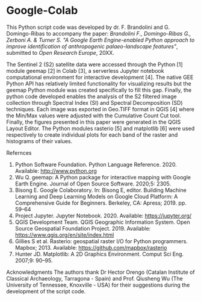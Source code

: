 # Google-Colab
This Python script code was developed by dr. F. Brandolini and G. Domingo-Ribas to accompany the paper: *Brandolini F., Domingo-Ribas G., 
Zerboni A. & Turner S. "A Google Earth Engine-enabled Python approach to improve identification of anthropogenic palaeo-landscape features"*, 
submitted to *Open Research Europe*, 20XX.

The Sentinel 2 (S2) satellite data were accessed through the Python [1] module geemap [2] in Colab [3], a serverless Jupyter notebook computational environment 
for interactive development [4]. The native GEE Python API has relatively limited functionality for visualizing results but the geemap Python module was created 
specifically to fill this gap. Finally, the python code developed enables the analysis of the S2 filtered image collection through Spectral Index (SI) and 
Spectral Decomposition (SD) techniques. Each image was exported in Geo.TIFF format in QGIS [4] where the Min/Max values were adjusted with the Cumulative 
Count Cut tool. Finally, the figures presented in this paper were generated in the QGIS Layout Editor. The Python modules rasterio [5] and matplotlib [6] 
were used respectively to create individual plots for each band of the raster and histograms of their values.

Refernces

1. Python Software Foundation. Python Language Reference. 2020. Available: http://www.python.org
2. Wu Q. geemap: A Python package for interactive mapping with Google Earth Engine. Journal of Open Source Software. 2020;5: 2305.
3. Bisong E. Google Colaboratory. In: Bisong E, editor. Building Machine Learning and Deep Learning Models on Google Cloud Platform: 
   A Comprehensive Guide for Beginners. Berkeley, CA: Apress; 2019. pp. 59–64
4. Project Jupyter. Jupyter Notebook. 2020. Available: https://jupyter.org/
5. QGIS Development Team. QGIS Geographic Information System. Open Source Geospatial Foundation Project. 2019. 
   Available: https://www.qgis.org/en/site/index.html
6. Gillies S et al. Rasterio: geospatial raster I/O for Python programmers. Mapbox; 2013. Available: https://github.com/mapbox/rasterio
7. Hunter JD. Matplotlib: A 2D Graphics Environment. Comput Sci Eng. 2007;9: 90–95.


Acknowledgments
The authors thank Dr Hector Orengo (Catalan Institute of Classical Archaeology, Tarragona - Spain) and Prof. Qiusheng Wu (The University of Tennessee, 
Knoxville - USA) for their suggestions during the development of the script code.
